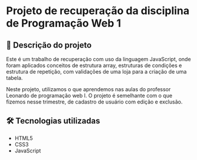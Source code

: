 # Projeto de recuperação da disciplina de Programação Web 1

## 🚀 Descrição do projeto
Este é um trabalho de recuperação com uso da linguagem JavaScript, onde foram aplicados conceitos de estrutura array, estruturas de condições e estrutura de repetição, com validações de uma loja para a criação de uma tabela.

Neste projeto, utilizamos o que aprendemos nas aulas do professor Leonardo de programação web I. O projeto é semelhante com o que fizemos nesse trimestre, de cadastro de usuário com edição e exclusão.

## 🛠️ Tecnologias utilizadas

* HTML5
* CSS3
* JavaScript